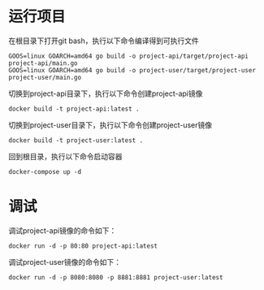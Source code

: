 # 运行项目
在根目录下打开git bash，执行以下命令编译得到可执行文件
```shell
GOOS=linux GOARCH=amd64 go build -o project-api/target/project-api project-api/main.go
GOOS=linux GOARCH=amd64 go build -o project-user/target/project-user project-user/main.go
```
切换到project-api目录下，执行以下命令创建project-api镜像
```shell
docker build -t project-api:latest .
```

切换到project-user目录下，执行以下命令创建project-user镜像
```shell
docker build -t project-user:latest .
```

回到根目录，执行以下命令启动容器
```shell
docker-compose up -d
```
# 调试
调试project-api镜像的命令如下：
```shell
docker run -d -p 80:80 project-api:latest
```

调试project-user镜像的命令如下：
```shell
docker run -d -p 8080:8080 -p 8881:8881 project-user:latest
```